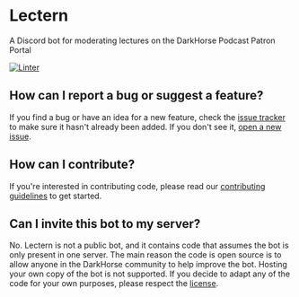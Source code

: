 # Lectern
A Discord bot for moderating lectures on the DarkHorse Podcast Patron Portal

[![Linter](https://github.com/pfist/lectern/workflows/Linter/badge.svg)](https://github.com/standard/standard)

## How can I report a bug or suggest a feature?
If you find a bug or have an idea for a new feature, check the [issue tracker](https://github.com/pfist/lectern/issues) to make sure it hasn't already been added. If you don't see it, [open a new issue](https://github.com/pfist/lectern/issues/new/choose).

## How can I contribute?
If you're interested in contributing code, please read our [contributing guidelines](https://github.com/pfist/lectern/blob/master/.github/CONTRIBUTING.md) to get started.

## Can I invite this bot to my server?
No. Lectern is not a public bot, and it contains code that assumes the bot is only present in one server. The main reason the code is open source is to allow anyone in the DarkHorse community to help improve the bot. Hosting your own copy of the bot is not supported. If you decide to adapt any of the code for your own purposes, please respect the [license](https://github.com/pfist/lectern/blob/master/LICENSE).